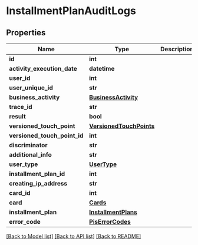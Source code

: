 # InstallmentPlanAuditLogs

## Properties
Name | Type | Description | Notes
------------ | ------------- | ------------- | -------------
**id** | **int** |  | 
**activity_execution_date** | **datetime** |  | 
**user_id** | **int** |  | [optional] 
**user_unique_id** | **str** |  | [optional] 
**business_activity** | [**BusinessActivity**](BusinessActivity.md) |  | 
**trace_id** | **str** |  | [optional] 
**result** | **bool** |  | 
**versioned_touch_point** | [**VersionedTouchPoints**](VersionedTouchPoints.md) |  | [optional] 
**versioned_touch_point_id** | **int** |  | [optional] 
**discriminator** | **str** |  | [optional] 
**additional_info** | **str** |  | [optional] 
**user_type** | [**UserType**](UserType.md) |  | [optional] 
**installment_plan_id** | **int** |  | [optional] 
**creating_ip_address** | **str** |  | [optional] 
**card_id** | **int** |  | [optional] 
**card** | [**Cards**](Cards.md) |  | [optional] 
**installment_plan** | [**InstallmentPlans**](InstallmentPlans.md) |  | [optional] 
**error_code** | [**PisErrorCodes**](PisErrorCodes.md) |  | [optional] 

[[Back to Model list]](../README.md#documentation-for-models) [[Back to API list]](../README.md#documentation-for-api-endpoints) [[Back to README]](../README.md)


